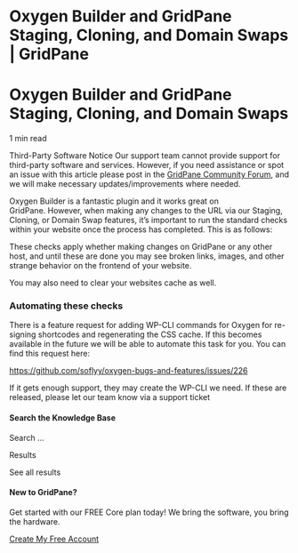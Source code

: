 # Oxygen Builder and GridPane Staging, Cloning, and Domain Swaps | GridPane

# Oxygen Builder and GridPane Staging, Cloning, and Domain Swaps

 

1 min read 

Third-Party Software Notice
Our support team cannot provide support for third-party software and services. However, if you need assistance or spot an issue with this article please post in the [GridPane Community Forum](https://community.gridpane.com/), and we will make necessary updates/improvements where needed.

Oxygen Builder is a fantastic plugin and it works great on GridPane. However, when making any changes to the URL via our Staging, Cloning, or Domain Swap features, it’s important to run the standard checks within your website once the process has completed. This is as follows:

These checks apply whether making changes on GridPane or any other host, and until these are done you may see broken links, images, and other strange behavior on the frontend of your website.

You may also need to clear your websites cache as well.

### Automating these checks

There is a feature request for adding WP-CLI commands for Oxygen for re-signing shortcodes and regenerating the CSS cache. If this becomes available in the future we will be able to automate this task for you. You can find this request here:

https://github.com/soflyy/oxygen-bugs-and-features/issues/226

If it gets enough support, they may create the WP-CLI we need. If these are released, please let our team know via a support ticket

 

 

#### Search the Knowledge Base

Search ...

 Results

See all results

#### New to GridPane?

Get started with our FREE Core plan today! We bring the software, you bring the hardware.

[Create My Free Account](https://gridpane.com/checkout/?plan=core)


